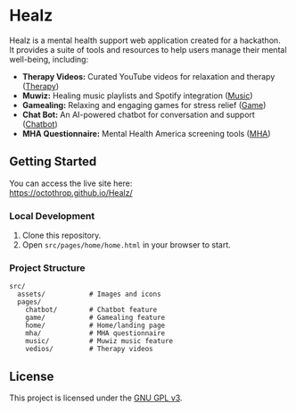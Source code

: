 # Healz

Healz is a mental health support web application created for a hackathon.  
It provides a suite of tools and resources to help users manage their mental well-being, including:

- **Therapy Videos:** Curated YouTube videos for relaxation and therapy ([Therapy](src/pages/vedios/vedios.html))
- **Muwiz:** Healing music playlists and Spotify integration ([Music](src/pages/music/music.html))
- **Gamealing:** Relaxing and engaging games for stress relief ([Game](src/pages/game/game.html))
- **Chat Bot:** An AI-powered chatbot for conversation and support ([Chatbot](src/pages/chatbot/chatbot.html))
- **MHA Questionnaire:** Mental Health America screening tools ([MHA](src/pages/mha/mha.html))

## Getting Started

You can access the live site here:  
https://octothrop.github.io/Healz/

### Local Development

1. Clone this repository.
2. Open `src/pages/home/home.html` in your browser to start.

### Project Structure

```
src/
  assets/           # Images and icons
  pages/
    chatbot/        # Chatbot feature
    game/           # Gamealing feature
    home/           # Home/landing page
    mha/            # MHA questionnaire
    music/          # Muwiz music feature
    vedios/         # Therapy videos
```

## License

This project is licensed under the [GNU GPL v3](LICENSE).
